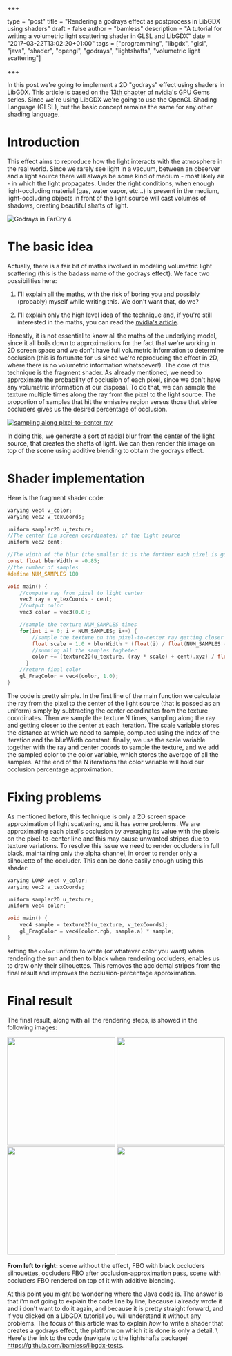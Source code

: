 +++

type = "post"
title = "Rendering a godrays effect as postprocess in LibGDX using shaders"
draft = false
author = "bamless"
description = "A tutorial for writing a volumetric light scattering shader in GLSL and LibGDX"
date = "2017-03-22T13:02:20+01:00"
tags = ["programming", "libgdx", "glsl", "java", "shader", "opengl", "godrays", "lightshafts", "volumetric light scattering"]

+++


In this post we're going to implement a 2D "godrays" effect using shaders in LibGDX. This article is based on the [13th chapter](http://http.developer.nvidia.com/GPUGems3/gpugems3_ch13.html) of nvidia's GPU Gems series. Since we're using LibGDX we're going to use the OpenGL Shading Language (GLSL), but the basic concept remains the same for any other shading language.

# Introduction

This effect aims to reproduce how the light interacts with the atmosphere in the real world. Since we rarely see light in a vacuum, between an observer and a light source there will always be some kind of medium - most likely air - in which the light propagates. Under the right conditions, when enough light-occluding material (gas, water vapor, etc...) is present in the medium, light-occluding objects in front of the light source will cast volumes of shadows, creating beautiful shafts of light.

![](https://carlabrennan.files.wordpress.com/2012/08/god-rays-6.jpg "Godrays in FarCry 4")

# The basic idea

Actually, there is a fair bit of maths involved in modeling volumetric light scattering (this is the badass name of the godrays effect). We face two possibilities here:

1. I'll explain all the maths, with the risk of boring you and possibly (probably) myself while writing this. We don't want that, do we?

2. I'll explain only the high level idea of the technique and, if you're still interested in the maths, you can read the [nvidia's article](http://http.developer.nvidia.com/GPUGems3/gpugems3_ch13.html).

Honestly, it is not essential to know all the maths of the underlying model, since it all boils down to approximations for the fact that we're working in 2D screen space and we don't have full volumetric information to determine occlusion (this is fortunate for us since we're reproducing the effect in 2D, where there is no volumetric information whatsoever!). The core of this technique is the fragment shader. As already mentioned, we need to approximate the probability of occlusion of each pixel, since we don't have any volumetric information at our disposal. To do that, we can sample the texture multiple times along the ray from the pixel to the light source. The proportion of samples that hit the emissive region versus those that strike occluders gives us the desired percentage of occlusion.

[![](/res/rendering-godrays/post_godrays_expl1.png "sampling along pixel-to-center ray")](/res/rendering-godrays/post_godrays_expl1.png)

In doing this, we generate a sort of radial blur from the center of the light source, that creates the shafts of light. We can then render this image on top of the scene using additive blending to obtain the godrays effect.

# Shader implementation

Here is the fragment shader code:

```c
varying vec4 v_color;
varying vec2 v_texCoords;

uniform sampler2D u_texture;
//The center (in screen coordinates) of the light source
uniform vec2 cent;

//The width of the blur (the smaller it is the further each pixel is going to sample)
const float blurWidth = -0.85;
//the number of samples
#define NUM_SAMPLES 100

void main() {
    //compute ray from pixel to light center
    vec2 ray = v_texCoords - cent;
    //output color
    vec3 color = vec3(0.0);

    //sample the texture NUM_SAMPLES times
    for(int i = 0; i < NUM_SAMPLES; i++) {
        //sample the texture on the pixel-to-center ray getting closer to the center every iteration
        float scale = 1.0 + blurWidth * (float(i) / float(NUM_SAMPLES - 1));
        //summing all the samples togheter
        color += (texture2D(u_texture, (ray * scale) + cent).xyz) / float(NUM_SAMPLES);
      }
    //return final color
    gl_FragColor = vec4(color, 1.0);
}
```

The code is pretty simple. In the first line of the main function we calculate the ray from the pixel to the center of the light source (that is passed as an uniform) simply by subtracting the center coordinates from the texture coordinates. Then we sample the texture N times, sampling along the ray and getting closer to the center at each iteration. The scale variable stores the distance at which we need to sample, computed using the index of the iteration and the blurWidth constant. finally, we use the scale variable together with the ray and center coords to sample the texture, and we add the sampled color to the color variable, which stores the average of all the samples. At the end of the N iterations the color variable will hold our occlusion percentage approximation.

# Fixing problems

As mentioned before, this technique is only a 2D screen space approximation of light scattering, and it has some problems. We are approximating each pixel's occlusion by averaging its value with the pixels on the pixel-to-center line and this may cause unwanted stripes due to texture variations. To resolve this issue we need to render occluders in full black, maintaining only the alpha channel, in order to render only a silhouette of the occluder. This can be done easily enough using this shader:

```c
varying LOWP vec4 v_color;
varying vec2 v_texCoords;

uniform sampler2D u_texture;
uniform vec4 color;

void main() {
    vec4 sample = texture2D(u_texture, v_texCoords);
    gl_FragColor = vec4(color.rgb, sample.a) * sample;
}
```

setting the `color` uniform to white (or whatever color you want) when rendering the sun and then to black when rendering occluders, enables us to draw only their silhouettes. This removes the accidental stripes from the final result and improves the occlusion-percentage approximation.

# Final result

The final result, along with all the rendering steps, is showed in the following images:

<style type="text/css">
.result {
	display: inline-block;
	margin-left: auto;
  margin-right: auto;
	margin-top: auto !important;
	margin-bottom auto !important;
  width: 250px;
}
#imgContainer {
    text-align:center;
}
</style>
<div id="imgContainer">
<img class="result" src="/res/rendering-godrays/a.jpg">
<img class="result" src="/res/rendering-godrays/b.jpg">
<img class="result" src="/res/rendering-godrays/c.jpg">
<img class="result" src="/res/rendering-godrays/d.jpg">
</div>

**From left to right:** scene without the effect, FBO with black occluders silhouettes, occluders FBO after occlusion-approximation pass, scene with occluders FBO rendered on top of it with additive blending.

At this point you might be wondering where the Java code is. The answer is that i'm not going to explain the code line by line, because i already wrote it and i don't want to do it again, and because it is pretty straight forward, and if you clicked on a LibGDX tutorial you will understand it without any problems. The focus of this article was to explain _how_ to write a shader that creates a godrays effect, the platform on which it is done is only a detail. \ Here's the link to the code (navigate to the lightshafts package) <https://github.com/bamless/libgdx-tests>.
